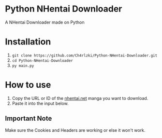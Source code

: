 # Python NHentai Downloader

A NHentai Downloader made on Python

# Installation
1. ``git clone https://github.com/Ch4rlzki/Python-NHentai-Downloader.git``
2. ``cd Python-NHentai-Downloader``
3. ``py main.py``

# How to use
1. Copy the URL or ID of the [nhentai.net](https://nhentai.net) manga you want to download.
2. Paste it into the input below.

## Important Note
Make sure the Cookies and Headers are working or else it won't work.
